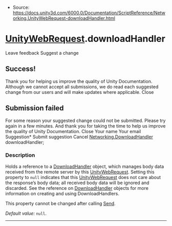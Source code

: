 * Source: https://docs.unity3d.com/6000.0/Documentation/ScriptReference/Networking.UnityWebRequest-downloadHandler.html

#  [UnityWebRequest](https://docs.unity3d.com/6000.0/Documentation/ScriptReference/Networking.UnityWebRequest.html).downloadHandler
Leave feedback
Suggest a change
## Success!
Thank you for helping us improve the quality of Unity Documentation. Although we cannot accept all submissions, we do read each suggested change from our users and will make updates where applicable.
Close
## Submission failed
For some reason your suggested change could not be submitted. Please <a>try again</a> in a few minutes. And thank you for taking the time to help us improve the quality of Unity Documentation.
Close
Your name Your email Suggestion* Submit suggestion
Cancel
[Networking.DownloadHandler](https://docs.unity3d.com/6000.0/Documentation/ScriptReference/Networking.DownloadHandler.html) downloadHandler; 
### Description
Holds a reference to a [DownloadHandler](https://docs.unity3d.com/6000.0/Documentation/ScriptReference/Networking.DownloadHandler.html) object, which manages body data received from the remote server by this [UnityWebRequest](https://docs.unity3d.com/6000.0/Documentation/ScriptReference/Networking.UnityWebRequest.html).
Setting this property to `null` indicates that this [UnityWebRequest](https://docs.unity3d.com/6000.0/Documentation/ScriptReference/Networking.UnityWebRequest.html) does not care about the response’s body data; all received body data will be ignored and discarded. See the reference on [DownloadHandler](https://docs.unity3d.com/6000.0/Documentation/ScriptReference/Networking.DownloadHandler.html) objects for more information on creating and using DownloadHandlers.  
  
This property cannot be changed after calling [Send](https://docs.unity3d.com/6000.0/Documentation/ScriptReference/Networking.UnityWebRequest.Send.html).  
  
_Default value:_ `null`.
* * *
